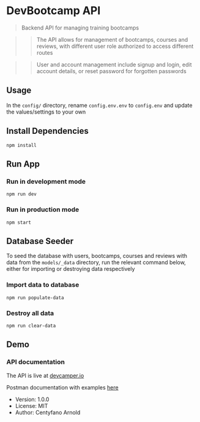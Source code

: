 # DevBootcamp API

> Backend API for managing training bootcamps

> > The API allows for management of bootcamps, courses and reviews, with different user role authorized to access different routes

> > User and account management include signup and login, edit account details, or reset password for forgotten passwords

## Usage

In the `config/` directory, rename `config.env.env` to `config.env` and update the values/settings to your own

## Install Dependencies

```
npm install
```

## Run App

### Run in development mode

```
npm run dev
```

### Run in production mode

```
npm start
```

## Database Seeder

To seed the database with users, bootcamps, courses and reviews with data from the `models/_data` directory, run the relevant command below, either for importing or destroying data respectively

### Import data to database

```
npm run populate-data
```

### Destroy all data

```
npm run clear-data
```

## Demo

### API documentation

The API is live at [devcamper.io](https://devcamper.io)

Postman documentation with examples [here](https://documenter.getpostman.com/view/8923145/SVtVVTzd?version=latest)

-   Version: 1.0.0
-   License: MIT
-   Author: Centyfano Arnold
